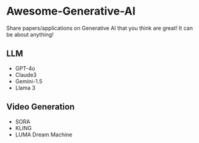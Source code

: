 # Awesome-Generative-AI

Share papers/applications on Generative AI that you think are great!
It can be about anything!

## LLM
- GPT-4o
- Claude3
- Gemini-1.5
- Llama 3

## Video Generation
- SORA
- KLING
- LUMA Dream Machine
